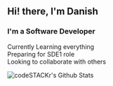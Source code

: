 <h2>Hi! there, I'm Danish</h2>

<h3> I'm a Software Developer</h3>

Currently Learning everything <br>
Preparing for SDE1 role <br>
Looking to collaborate with others

<img
align="left"
alt="codeSTACKr's Github Stats"
src="https://github-readme-stats.vercel.app/api?username=erdanish18&showicons=true&hide_border=true"
/>
